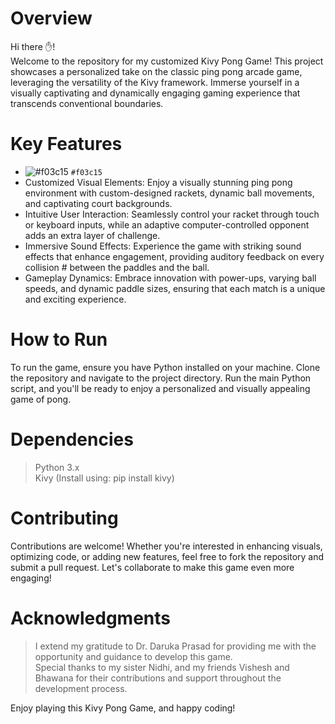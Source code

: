 # Overview
Hi there ✋!  
Welcome to the repository for my customized Kivy Pong Game! This project showcases a personalized take on the classic ping pong arcade game, leveraging the versatility of the Kivy framework. Immerse yourself in a visually captivating and dynamically engaging gaming experience that transcends conventional boundaries.

# Key Features
- ![#f03c15](https://via.placeholder.com/15/f03c15/f03c15.png) `#f03c15`
- Customized Visual Elements: Enjoy a visually stunning ping pong environment with custom-designed rackets, dynamic ball movements, and captivating court backgrounds.
- Intuitive User Interaction: Seamlessly control your racket through touch or keyboard inputs, while an adaptive computer-controlled opponent adds an extra layer of challenge.
- Immersive Sound Effects: Experience the game with striking sound effects that enhance engagement, providing auditory feedback on every collision # between the paddles and the ball.
- Gameplay Dynamics: Embrace innovation with power-ups, varying ball speeds, and dynamic paddle sizes, ensuring that each match is a unique and exciting experience.

# How to Run
To run the game, ensure you have Python installed on your machine. Clone the repository and navigate to the project directory. Run the main Python script, and you'll be ready to enjoy a personalized and visually appealing game of pong.


# Dependencies
> Python 3.x  
> Kivy (Install using: pip install kivy)

# Contributing
Contributions are welcome! Whether you're interested in enhancing visuals, optimizing code, or adding new features, feel free to fork the repository and submit a pull request. Let's collaborate to make this game even more engaging!

# Acknowledgments
> I extend my gratitude to Dr. Daruka Prasad for providing me with the opportunity and guidance to develop this game.    
> Special thanks to my sister Nidhi, and my friends Vishesh and Bhawana for their contributions and support throughout the development process.

Enjoy playing this Kivy Pong Game, and happy coding!
